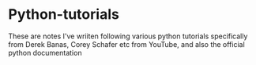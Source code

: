 # Python-tutorials
These are notes I've wriiten following various python tutorials specifically from Derek Banas, Corey Schafer etc from YouTube, and also the official python documentation
